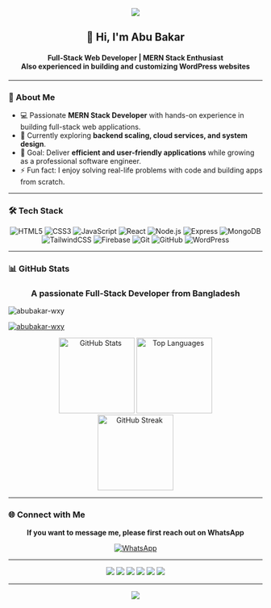 <!-- Banner -->
<p align="center">
  <img src="https://capsule-render.vercel.app/api?type=waving&color=0:4facfe,100:00f2fe&height=200&section=header&text=Abu%20Bakar&fontSize=50&fontColor=fff&animation=fadeIn&fontAlignY=35" />
</p>

<h2 align="center">👋 Hi, I'm Abu Bakar</h2>
<h4 align="center">
Full-Stack Web Developer | MERN Stack Enthusiast <br/>
Also experienced in building and customizing WordPress websites
</h4>

---

### 🚀 About Me
- 💻 Passionate **MERN Stack Developer** with hands-on experience in building full-stack web applications.  
- 🌱 Currently exploring **backend scaling, cloud services, and system design**.  
- 🎯 Goal: Deliver **efficient and user-friendly applications** while growing as a professional software engineer.  
- ⚡ Fun fact: I enjoy solving real-life problems with code and building apps from scratch.  

---

### 🛠️ Tech Stack
<div align="center">

![HTML5](https://img.shields.io/badge/HTML5-E34F26?style=for-the-badge&logo=html5&logoColor=white) 
![CSS3](https://img.shields.io/badge/CSS3-1572B6?style=for-the-badge&logo=css3&logoColor=white) 
![JavaScript](https://img.shields.io/badge/JavaScript-F7DF1E?style=for-the-badge&logo=javascript&logoColor=black) 
![React](https://img.shields.io/badge/React-20232A?style=for-the-badge&logo=react&logoColor=61DAFB) 
![Node.js](https://img.shields.io/badge/Node.js-339933?style=for-the-badge&logo=node.js&logoColor=white) 
![Express](https://img.shields.io/badge/Express.js-000000?style=for-the-badge&logo=express&logoColor=white) 
![MongoDB](https://img.shields.io/badge/MongoDB-4EA94B?style=for-the-badge&logo=mongodb&logoColor=white) 
![TailwindCSS](https://img.shields.io/badge/Tailwind_CSS-38B2AC?style=for-the-badge&logo=tailwind-css&logoColor=white) 
![Firebase](https://img.shields.io/badge/Firebase-FFCA28?style=for-the-badge&logo=firebase&logoColor=black) 
![Git](https://img.shields.io/badge/Git-F05032?style=for-the-badge&logo=git&logoColor=white) 
![GitHub](https://img.shields.io/badge/GitHub-181717?style=for-the-badge&logo=github&logoColor=white)
![WordPress](https://img.shields.io/badge/WordPress-21759B?style=for-the-badge&logo=wordpress&logoColor=white)

</div>

---

### 📊 GitHub Stats

<h3 align="center">A passionate Full-Stack Developer from Bangladesh</h3>

<!-- Profile Views -->
<p align="left">
  <img src="https://komarev.com/ghpvc/?username=abubakar-wxy&label=Profile%20views&color=0e75b6&style=flat" alt="abubakar-wxy" />
</p>

<!-- GitHub Trophy -->
<p align="left">
  <a href="https://github.com/ryo-ma/github-profile-trophy">
    <img src="https://github-profile-trophy.vercel.app/?username=abubakar-wxy" alt="abubakar-wxy" />
  </a>
</p>

<!-- GitHub Stats & Languages -->
<div align="center">
  <img height="150" src="https://github-readme-stats.vercel.app/api?username=abubakar-wxy&show_icons=true&theme=dracula&hide_border=false&count_private=true" alt="GitHub Stats" />
  <img height="150" src="https://github-readme-stats.vercel.app/api/top-langs/?username=abubakar-wxy&layout=compact&theme=dracula&hide_border=false" alt="Top Languages" />
</div>

<!-- Contribution Streak -->
<div align="center">
  <img height="150" src="https://streak-stats.demolab.com?user=abubakar-wxy&theme=dracula&hide_border=false" alt="GitHub Streak" />
</div>

---

### 🌐 Connect with Me

<div align="center">

**If you want to message me, please first reach out on WhatsApp**  

[![WhatsApp](https://img.shields.io/badge/WhatsApp-Message%20Me-brightgreen?style=for-the-badge&logo=whatsapp&logoColor=white)](https://wa.me/8801879114768)

</div>

---

<div align="center">
  <a href="https://www.linkedin.com/in/abubakar24/"><img src="https://img.shields.io/badge/LinkedIn-0077B5?style=for-the-badge&logo=linkedin&logoColor=white"/></a>
  <a href="https://www.facebook.com/freelancerabubakar"><img src="https://img.shields.io/badge/Facebook-1877F2?style=for-the-badge&logo=facebook&logoColor=white"/></a>
  <a href="https://www.instagram.com/abubakar.wxy/"><img src="https://img.shields.io/badge/Instagram-E4405F?style=for-the-badge&logo=instagram&logoColor=white"/></a>
  <a href="https://x.com/abubakar_wxy"><img src="https://img.shields.io/badge/Twitter-000000?style=for-the-badge&logo=x&logoColor=white"/></a>
  <a href="https://www.youtube.com/@iam-Abu-Bakar"><img src="https://img.shields.io/badge/YouTube-FF0000?style=for-the-badge&logo=youtube&logoColor=white"/></a>
  <a href="https://abu-bakar-portfolio.web.app/"><img src="https://img.shields.io/badge/Portfolio-24292e?style=for-the-badge&logo=githubpages&logoColor=white"/></a>
</div>

---

<p align="center">
  <img src="https://capsule-render.vercel.app/api?type=waving&color=0:00f2fe,100:4facfe&height=120&section=footer"/>
</p>
